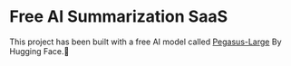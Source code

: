 # Free AI Summarization SaaS

This project has been built with a free AI model called [Pegasus-Large](https://huggingface.co/google/pegasus-large) By Hugging Face.🤗
